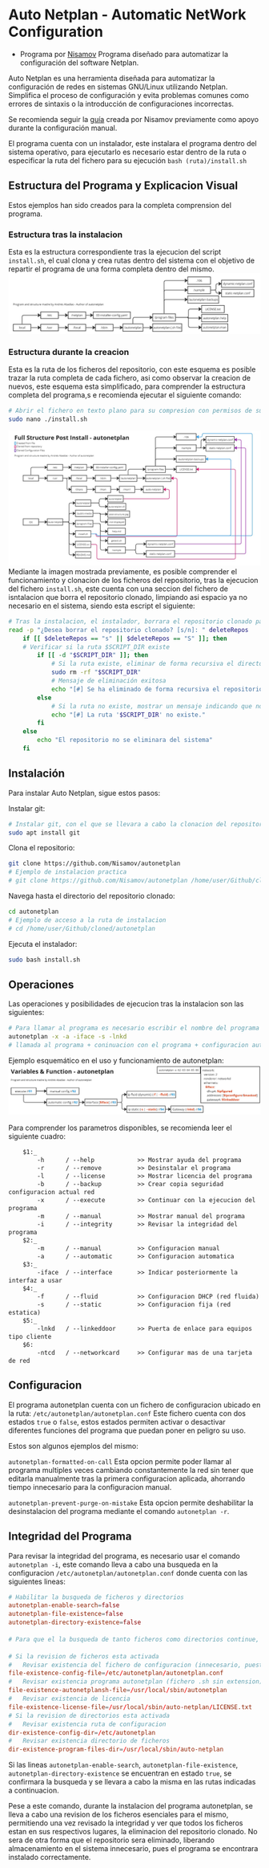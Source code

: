 # Auto Netplan - Automatic NetWork Configuration
- Programa por [Nisamov](https://github.com/Nisamov)
Programa diseñado para automatizar la configuración del software Netplan.

Auto Netplan es una herramienta diseñada para automatizar la configuración de redes en sistemas GNU/Linux utilizando Netplan. Simplifica el proceso de configuración y evita problemas comunes como errores de sintaxis o la introducción de configuraciones incorrectas.

Se recomienda seguir la [guía](https://github.com/Theritex/LinuxCommands/tree/main/system_data/network_configuration/netplan_net) creada por Nisamov previamente como apoyo durante la configuración manual.

El programa cuenta con un instalador, este instalara el programa dentro del sistema operativo, para ejecutarlo es necesario estar dentro de la ruta o especificar la ruta del fichero para su ejecución `bash (ruta)/install.sh`

## Estructura del Programa y Explicacion Visual
Estos ejemplos han sido creados para la completa comprension del programa.

### Estructura tras la instalacion
Esta es la estructura correspondiente tras la ejecucion del script `install.sh`, el cual clona y crea rutas dentro del sistema con el objetivo de repartir el programa de una forma completa dentro del mismo.
![Estructura del Programa tras Instalacion](public-media/post-structured.jpg)
### Estructura durante la creacion
Esta es la ruta de los ficheros del repositorio, con este esquema es posible trazar la ruta completa de cada fichero, asi como observar la creacion de nuevos, este esquema esta simplificado, para comprender la estructura completa del programa,s e recomienda ejecutar el siguiente comando:
```sh
# Abrir el fichero en texto plano para su compresion con permisos de super usuario
sudo nano ./install.sh
```
![Estructura del Programa durante Instalacion](public-media/full-structure-post-install.jpg)
Mediante la imagen mostrada previamente, es posible comprender el funcionamiento y clonacion de los ficheros del repositorio, tras la ejecucion del fichero `install.sh`, este cuenta con una seccion del fichero de isntalacion que borra el repositorio clonado, limpiando asi espacio ya no necesario en el sistema, siendo esta escript el siguiente:
```sh
# Tras la instalacion, el instalador, borrara el repositorio clonado para liberar espacio, unicamente tras comprobar la existencia de los ficheros imprescindibles para el programa.
read -p "¿Desea borrar el repositorio clonado? [s/n]: " deleteRepos
    if [[ $deleteRepos == "s" || $deleteRepos == "S" ]]; then
    # Verificar si la ruta $SCRIPT_DIR existe
        if [[ -d "$SCRIPT_DIR" ]]; then
            # Si la ruta existe, eliminar de forma recursiva el directorio
            sudo rm -rf "$SCRIPT_DIR"
            # Mensaje de eliminación exitosa
            echo "[#] Se ha eliminado de forma recursiva el repositorio clonado."
        else
            # Si la ruta no existe, mostrar un mensaje indicando que no existe
            echo "[#] La ruta '$SCRIPT_DIR' no existe."
        fi
    else
        echo "El repositorio no se eliminara del sistema"
    fi
```


## Instalación
Para instalar Auto Netplan, sigue estos pasos:

Instalar git:
```sh
# Instalar git, con el que se llevara a cabo la clonacion del repositorio
sudo apt install git
```


Clona el repositorio:
```sh
git clone https://github.com/Nisamov/autonetplan
# Ejemplo de instalacion practica
# git clone https://github.com/Nisamov/autonetplan /home/user/Github/cloned/
```

Navega hasta el directorio del repositorio clonado:
```sh
cd autonetplan
# Ejemplo de acceso a la ruta de instalacion
# cd /home/user/Github/cloned/autonetplan
```
Ejecuta el instalador:
```sh
sudo bash install.sh
```

## Operaciones
Las operaciones y posibilidades de ejecucion tras la instalacion son las siguientes:
```bash
# Para llamar al programa es necesario escribir el nombre del programa + parametros
autonetplan -x -a -iface -s -lnkd
# llamada al programa + coninuacion con el programa + configuracion automatica + agregar interfaz + puerta de enlace
```
Ejemplo esquemático en el uso y funcionamiento de autonetplan:
![Estructura del Programa tras Instalacion](public-media/function-structured.jpg)

Para comprender los parametros disponibles, se recomienda leer el siguiente cuadro:
```
    $1:_
        -h      / --help            >> Mostrar ayuda del programa
        -r      / --remove          >> Desinstalar el programa
        -l      / --license         >> Mostrar licencia del programa
        -b      / --backup          >> Crear copia seguridad configuracion actual red
        -x      / --execute         >> Continuar con la ejecucion del programa
        -m      / --manual          >> Mostrar manual del programa
        -i      / --integrity       >> Revisar la integridad del programa
    $2:_
        -m      / --manual          >> Configuracion manual
        -a      / --automatic       >> Configuracion automatica
    $3:_
        -iface  / --interface       >> Indicar posteriormente la interfaz a usar
    $4:_
        -f      / --fluid           >> Configuracion DHCP (red fluida)
        -s      / --static          >> Configuracion fija (red estatica)
    $5:_
        -lnkd   / --linkeddoor      >> Puerta de enlace para equipos tipo cliente
    $6:
        -ntcd   / --networkcard     >> Configurar mas de una tarjeta de red
```

## Configuracion
El programa autonetplan cuenta con un fichero de configuracion ubicado en la ruta:
`/etc/autonetplan/autonetplan.conf`
Este fichero cuenta con dos estados `true` o `false`, estos estados permiten activar o desactivar diferentes funciones del programa que puedan poner en peligro su uso.

Estos son algunos ejemplos del mismo:

`autonetplan-formatted-on-call`
Esta opcion permite poder llamar al programa multiples veces cambiando constantemente la red sin tener que editarla manualmente tras la primera configuracion aplicada, ahorrando tiempo innecesario para la configuracion manual.

`autonetplan-prevent-purge-on-mistake`
Esta opcion permite deshabilitar la desinstalacion del programa mediante el comando `autonetplan -r`.

## Integridad del Programa
Para revisar la integridad del programa, es necesario usar el comando `autonetplan -i`, este comando lleva a cabo una busqueda en la configuracion `/etc/autonetplan/autonetplan.conf` donde cuenta con las siguientes lineas:
```conf
# Habilitar la busqueda de ficheros y directorios
autonetplan-enable-search=false
autonetplan-file-existence=false
autonetplan-directory-existence=false

# Para que el la busqueda de tanto ficheros como directorios continue, debera estar activa tanto "autonetplan-enable-search" como cualquiera de las dos opciones siguientes

# Si la revision de ficheros esta activada
#   Revisar existencia del fichero de configuracion (innecesario, puesto unicamente por incluir todos los ficheros fundamentales para el programa)
file-existence-config-file=/etc/autonetplan/autonetplan.conf
#   Revisar existencia programa autonetplan (fichero .sh sin extension)
file-existence-autonetplansh-file=/usr/local/sbin/autonetplan
#   Revisar existencia de licencia
file-existence-license-file=/usr/local/sbin/auto-netplan/LICENSE.txt
# Si la revision de directorios esta activada
#   Revisar existencia ruta de configuracion
dir-existence-config-dir=/etc/autonetplan
#   Revisar existencia directorio de ficheros
dir-existence-program-files-dir=/usr/local/sbin/auto-netplan
```
Si las lineas `autonetplan-enable-search`, `autonetplan-file-existence`, `autonetplan-directory-existence` se encuentran en estado `true`, se confirmara la busqueda y se llevara a cabo la misma en las rutas indicadas a continuacion.

Pese a este comando, durante la instalacion del programa autonetplan, se lleva a cabo una revision de los ficheros esenciales para el mismo, permitiendo una vez revisado la integridad y ver que todos los ficheros estan en sus respectivos lugares, la eliminacion del repositorio clonado.
No sera de otra forma que el repositorio sera eliminado, liberando almacenamiento en el sistema innecesario, pues el programa se encontrara instalado correctamente.